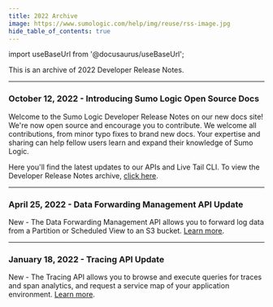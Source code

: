 ```yaml
---
title: 2022 Archive
image: https://www.sumologic.com/help/img/reuse/rss-image.jpg
hide_table_of_contents: true
---
```


import useBaseUrl from '@docusaurus/useBaseUrl';



This is an archive of 2022 Developer Release Notes.

<!-- truncate -->

---
### October 12, 2022 - Introducing Sumo Logic Open Source Docs

Welcome to the Sumo Logic Developer Release Notes on our new docs site! We're now open source and encourage you to contribute. We welcome all contributions, from minor typo fixes to brand new docs. Your expertise and sharing can help fellow users learn and expand their knowledge of Sumo Logic.

Here you'll find the latest updates to our APIs and Live Tail CLI. To view the Developer Release Notes archive, [click here](/release-notes-developer/archive).

---
### April 25, 2022 - Data Forwarding Management API Update

New - The Data Forwarding Management API allows you to forward log data from a Partition or Scheduled View to an S3 bucket. [Learn more](/docs/api/logs-data-forwarding/).

---
### January 18, 2022 - Tracing API Update

New - The Tracing API allows you to browse and execute queries for traces and span analytics, and request a service map of your application environment. [Learn more](/docs/api/tracing).
